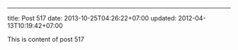 ---
title: Post 517
date: 2013-10-25T04:26:22+07:00
updated: 2012-04-13T10:19:42+07:00

This is content of post 517